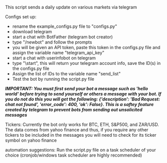 This script sends a daily update on various markets via telegram

Configs set up:
- rename the example_configs.py file to "configs.py"
- download telegram
- start a chat with BotFather (telegram bot creator)
- type "/newbot" and follow the prompts
- you will be given an API token, paste this token in the configs.py file and assign the variable name "telegram_api_key"
- start a chat with userinfobot on telegram
- type "\start", this will return your telegram account info, save the ID(s) in the configs.py file
- Assign the list of IDs to the variable name "send_list"
- Test the bot by running the script.py file

***IMPORTANT: You must first send your bot a message such as 'hello world' before trying to send yourself or others a message with your bot. If you do not do this you will get the following: {'description': 'Bad Request: chat not found', 'error_code': 400, 'ok': False}. This is a saftey feature created by telegram to prevent bots from sending out unsolicited messages***

Tickers: 
Currently the bot only works for BTC, ETH, S&P500, and ZAR/USD.
The data comes from yahoo finance and thus, if you require any other tickers to be included in the messages you will need to check for its ticker symbol on yahoo finance

automation suggestions: 
Run the script.py file on a task scheduler of your choice (cronjob/windows task scheduler are highly recommended)
